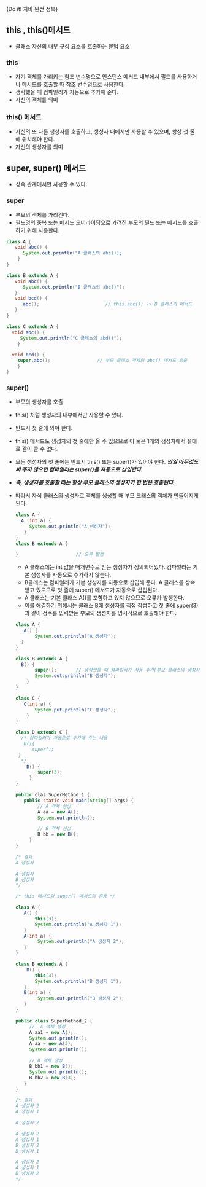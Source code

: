 (Do it! 자바 완전 정복)
## this , this()메서드
- 클래스 자신의 내부 구성 요소를 호출하는 문법 요소
### this
- 자기 객체를 가리키는 참조 변수명으로 인스턴스 메서드 내부에서 필드를 사용하거나 메서드를 호출할 때 참조 변수명으로 사용한다.
- 생략했을 때 컴파일러가 자동으로 추가해 준다.
- 자신의 객체를 의미
### this() 메서드
- 자신의 또 다른 생성자를 호출하고, 생성자 내에서만 사용할 수 있으며, 항상 첫 줄에 위치해야 한다.
- 자신의 생성자를 의미

## super, super() 메서드
- 상속 관계에서만 사용할 수 있다.
### super
- 부모의 객체를 가리킨다.
- 필드명의 중복 또는 메서드 오버라이딩으로 가려진 부모의 필드 또는 메서드를 호출하기 위해 사용한다.

```java
class A {
   void abc() {
      System.out.println("A 클래스의 abc());
    }
}

class B extends A {
   void abc() {
      System.out.println("B 클래스의 abc()");
   }
   void bcd() {
      abc();                        // this.abc(); -> B 클래스의 메서드
   }
}

class C extends A {
  void abc() {
     System.out.println("C 클래스의 abd()");
    }

  void bcd() {
    super.abc();                 // 부모 클래스 객체의 abc() 메서드 호출
    }
}
```

### super()
- 부모의 생성자를 호출
- this() 처럼 생성자의 내부에서만 사용할 수 있다.
- 반드시 첫 줄에 와야 한다.
- this() 메서드도 생성자의 첫 줄에만 올 수 있으므로 이 둘은 1개의 생성자에서 절대로 같이 쓸 수 없다.
- 모든 생성자의 첫 줄에는 반드시 this() 또는 super()가 있어야 한다. **_만일 아무것도 써 주지 않으면 컴파일러는 super()를 자동으로 삽입한다._** 
- **_즉, 생성자를 호출할 때는 항상 부모 클래스의 생성자가 한 번은 호출된다._**
- 따라서 자식 클래스의 생성자로 객체를 생성할 때 부모 크래스의 객체가 만들어지게 된다.

    ```java
    class A {
      A (int a) {
         System.out.println("A 생성자");
       }
    }
    class B extends A {
    
    }                     // 오류 발생
    ```

    - A 클래스에는 int 값을 매개변수로 받는 생성자가 정의되어있다. 컴파일러는 기본 생성자를 자동으로 추가하지 않는다.
    - B클래스는 컴파일러가 기본 생성자를 자동으로 삽입해 준다. A 클래스를 상속받고 있으므로 첫 줄에 super() 메서드가 자동으로 삽입된다.
    - A 클래스는 기본 클래스 A()를 포함하고 있지 않으므로 오류가 발생한다.
    - 이를 해결하기 위해서는 클래스 B에 생성자를 직접 작성하고 첫 줄에 super(3)과 같이 정수를 입력받는 부모의 생성자를 명시적으로 호출해야 한다.

    ```java
    class A {
       A() {
           System.out.println("A 생성자");
      }
    }
    
    class B extends A {
      B() {
           super();       // 생략했을 때 컴파일러가 자동 추가(부모 클래스의 생성자 호출)
           System.out.println("B 생성자");
        }
    }
    
    class C {
       C(int a) {
           System.put.println("C 생성자");
        }
    }
    
    class D extends C {
      /* 컴파일러가 자동으로 추가해 주는 내용
       D(){
          super();
     }
      */
        D() {
            super(3);
         }
    }
    
    public clas SuperMethod_1 {
       public static void main(String[] args) {
            // A 객체 생성
            A aa = new A();
            System.out.println();
    
            // B 객체 생성
            B bb = new B();
         }
    }
    
    /* 결과
    A 생성자
    
    A 생성자
    B 생성자
    */
    ```

    ```java
    /* this 메서드와 super() 메서드의 혼용 */
    
    class A {
       A() {
           this(3);
           System.out.println("A 생성자 1");
       }
       A(int a) {
            System.out.println("A 생성자 2");
       }
    }
    
    class B extends A {
        B() {
           this(3);
           System.out.println("B 생성자 1");
       }
       B(int a) {
            System.out.println("B 생성자 2");
       }
    }
    
    public class SuperMethod_2 {
         //  A 객체 생성 
         A aa1 = new A();
         System.out.println();
         A aa = new A(3);
         System.out.println();
    
         // B 객체 생성
         B bb1 = new B();
         System.out.println();
         B bb2 = new B(3);
       }
    }
    
    /* 결과
    A 생성자 2
    A 생성자 1
    
    A 생성자 2
    
    A 생성자 2
    A 생성자 1
    B 생성자 2
    B 생성자 1
    
    A 생성자 2
    A 생성자 1
    B 생성자 2
    */
    ```